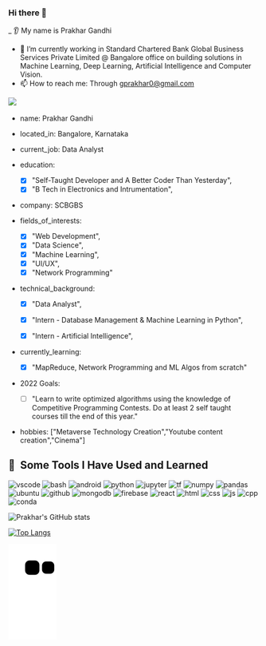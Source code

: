 ### Hi there 👋


_ 👂 My name is Prakhar Gandhi
- 🔭 I’m currently working in Standard Chartered Bank Global Business Services Private Limited @ Bangalore office on building solutions in Machine Learning, Deep Learning, Artificial Intelligence and Computer Vision.
- 📫 How to reach me: Through gprakhar0@gmail.com 


<!--
**prakHr/prakHr** is a ✨ _special_ ✨ repository because its `README.md` (this file) appears on your GitHub profile.

Here are some ideas to get you started:

- 🔭 I’m currently working on ...
- 🌱 I’m currently learning ...
- 👯 I’m looking to collaborate on ...
- 🤔 I’m looking for help with ...
- 💬 Ask me about ...
- 📫 How to reach me: ...
- 😄 Pronouns: ...
- ⚡ Fun fact: ...
-->
<img src="https://capsule-render.vercel.app/api?type=wave&color=auto&height=300&section=header&text=Hey%20Everyone&fontSize=90" />


- name: Prakhar Gandhi
- located_in: Bangalore, Karnataka
- current_job: Data Analyst


- education:
  - [x] "Self-Taught Developer and A Better Coder Than Yesterday",
  - [x] "B Tech in Electronics and Intrumentation",

- company: SCBGBS


- fields_of_interests:
  - [x]  "Web Development",
  - [x]  "Data Science",
  - [x]  "Machine Learning",
  - [x]  "UI/UX",
  - [x]  "Network Programming"

- technical_background:
  - [x]  "Data Analyst",
  - [x]  "Intern - Database Management & Machine Learning in Python",
  - [x]  "Intern - Artificial Intelligence",


- currently_learning: 
  - [x] "MapReduce, Network Programming and ML Algos from scratch"

- 2022 Goals: 
  - [ ] "Learn to write optimized algorithms using the knowledge of Competitive Programming Contests. Do at least 2 self taught courses till the end of this year."

- hobbies: ["Metaverse Technology Creation","Youtube content creation","Cinema"]



<h2> 🚀 &nbsp;Some Tools I Have Used and Learned</h2>
<p align="left">
<img src="https://cdn.jsdelivr.net/gh/devicons/devicon/icons/vscode/vscode-original.svg" alt="vscode" width="45" height="45"/>
<img src="https://cdn.jsdelivr.net/gh/devicons/devicon/icons/bash/bash-original.svg" alt="bash" width="45" height="45"/>
<img src="https://cdn.jsdelivr.net/gh/devicons/devicon/icons/androidstudio/androidstudio-original.svg" alt="android" width="45" height="45"/>
<img src="https://cdn.jsdelivr.net/gh/devicons/devicon/icons/python/python-original-wordmark.svg" alt="python" width="45" height="45"/>
<img src="https://cdn.jsdelivr.net/gh/devicons/devicon/icons/jupyter/jupyter-original-wordmark.svg" alt="jupyter" width="45" height="45"/>
<img src="https://cdn.jsdelivr.net/gh/devicons/devicon/icons/tensorflow/tensorflow-original.svg" alt="tf" width="45" height="45"/>
<img src="https://cdn.jsdelivr.net/gh/devicons/devicon/icons/numpy/numpy-original.svg" alt="numpy" width="45" height="45"/>
<img src="https://cdn.jsdelivr.net/gh/devicons/devicon/icons/pandas/pandas-original.svg" alt="pandas" width="45" height="45"/>
<img src="https://cdn.jsdelivr.net/gh/devicons/devicon/icons/ubuntu/ubuntu-plain-wordmark.svg"  alt="ubuntu" width="45" height="45"/>
<img src="https://cdn.jsdelivr.net/gh/devicons/devicon/icons/github/github-original-wordmark.svg" alt="github" width="45" height="45"/>
<img src="https://cdn.jsdelivr.net/gh/devicons/devicon/icons/mongodb/mongodb-original-wordmark.svg" alt="mongodb" width="45" height="45"/>
<img src="https://cdn.jsdelivr.net/gh/devicons/devicon/icons/firebase/firebase-plain.svg" alt="firebase" width="45" height="45"/>
<img src="https://cdn.jsdelivr.net/gh/devicons/devicon/icons/react/react-original-wordmark.svg" alt="react" width="45" height="45"/>
<img src="https://cdn.jsdelivr.net/gh/devicons/devicon/icons/html5/html5-original-wordmark.svg" alt="html" width="45" height="45"/>
<img src="https://cdn.jsdelivr.net/gh/devicons/devicon/icons/css3/css3-original-wordmark.svg" alt="css" width="45" height="45"/>
<img src="https://cdn.jsdelivr.net/gh/devicons/devicon/icons/javascript/javascript-original.svg" alt="js" width="45" height="45"/>
<img src="https://cdn.jsdelivr.net/gh/devicons/devicon/icons/cplusplus/cplusplus-original.svg" alt="cpp" width="45" height="45"/>
<img src="https://cdn.jsdelivr.net/gh/devicons/devicon/icons/anaconda/anaconda-original-wordmark.svg" alt="conda" width="45" height="45"/>
                    
</p>



![Prakhar's GitHub stats](https://github-readme-stats.vercel.app/api?username=prakHr&show_icons=true&theme=radical)



[![Top Langs](https://github-readme-stats.vercel.app/api/top-langs/?username=prakHr&layout=compact)](https://github.com/prakHr/github-readme-stats)


![Snake animation](https://github.com/prakHr/prakHr/blob/output/github-contribution-grid-snake.svg)
